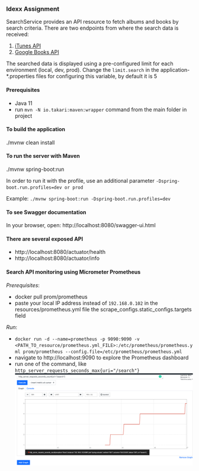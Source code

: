### Idexx Assignment
SearchService provides an API resource to fetch albums and books by search criteria.
There are two endpoints from where the search data is received:
1. [iTunes API](https://affiliate.itunes.apple.com/resources/documentation/itunes-store-web-service-search-api/)
2. [Google Books API](https://developers.google.com/books/docs/v1/reference/volumes/list)

The searched data is displayed using a pre-configured limit for each environment (local, dev, prod).
Change the `limit.search` in the application-*.properties files for configuring this variable, by default it is 5

#### Prerequisites
- Java 11
- run `mvn -N io.takari:maven:wrapper` command from the main folder in project

#### To build the application
./mvnw clean install

#### To run the server with Maven
./mvnw spring-boot:run

In order to run it with the profile, use an additional parameter `-Dspring-boot.run.profiles=dev or prod`

Example: `./mvnw spring-boot:run -Dspring-boot.run.profiles=dev`


#### To see Swagger documentation
In your browser, open: http://localhost:8080/swagger-ui.html

#### There are several exposed API
- http://localhost:8080/actuator/health
- http://localhost:8080/actuator/info

#### Search API monitoring using Micrometer Prometheus
_Prerequisites_:
- docker pull prom/prometheus
- paste your local IP address instead of `192.168.0.102` in the resources/prometheus.yml file the scrape_configs.static_configs.targets field

_Run_:
- `docker run -d --name=prometheus -p 9090:9090 -v <PATH_TO_resource/prometheus.yml_FILE>:/etc/prometheus/prometheus.yml prom/prometheus --config.file=/etc/prometheus/prometheus.yml`
- navigate to http://localhost:9090 to explore the Prometheus dashboard
- run one of the command, like `http_server_requests_seconds_max{uri="/search"}`
![Prometheus_example](https://github.com/deniskovpaka/IdexxAssignment/blob/master/src/main/resources/img/prometheus_example.png)